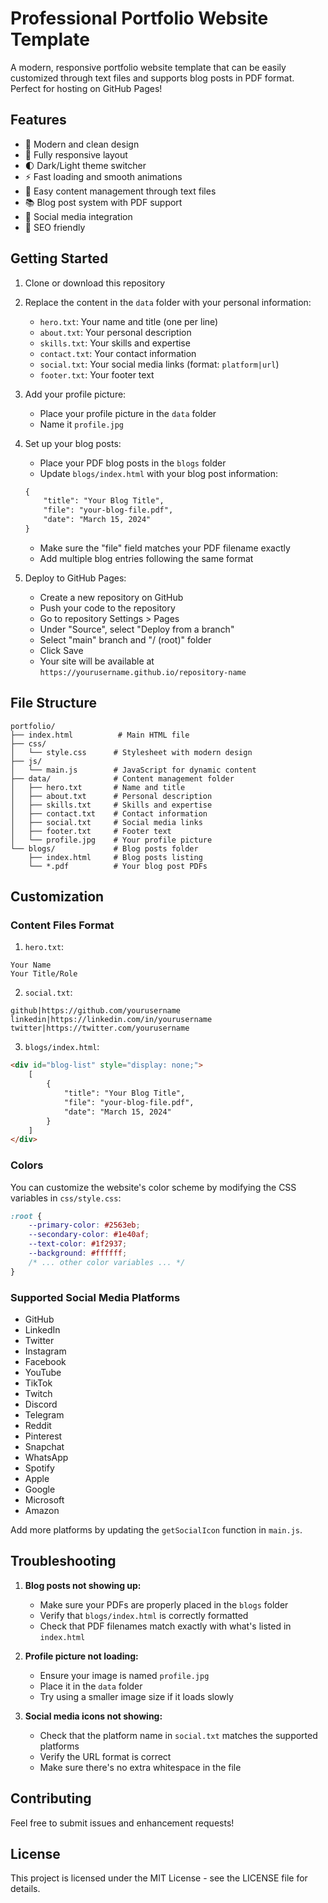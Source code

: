 # Professional Portfolio Website Template

A modern, responsive portfolio website template that can be easily customized through text files and supports blog posts in PDF format. Perfect for hosting on GitHub Pages!

## Features

- 🎨 Modern and clean design
- 📱 Fully responsive layout
- 🌓 Dark/Light theme switcher
- ⚡ Fast loading and smooth animations
- 📝 Easy content management through text files
- 📚 Blog post system with PDF support
- 🔗 Social media integration
- 🎯 SEO friendly

## Getting Started

1. Clone or download this repository
2. Replace the content in the `data` folder with your personal information:
   - `hero.txt`: Your name and title (one per line)
   - `about.txt`: Your personal description
   - `skills.txt`: Your skills and expertise
   - `contact.txt`: Your contact information
   - `social.txt`: Your social media links (format: `platform|url`)
   - `footer.txt`: Your footer text

3. Add your profile picture:
   - Place your profile picture in the `data` folder
   - Name it `profile.jpg`

4. Set up your blog posts:
   - Place your PDF blog posts in the `blogs` folder
   - Update `blogs/index.html` with your blog post information:
   ```html
   {
       "title": "Your Blog Title",
       "file": "your-blog-file.pdf",
       "date": "March 15, 2024"
   }
   ```
   - Make sure the "file" field matches your PDF filename exactly
   - Add multiple blog entries following the same format

5. Deploy to GitHub Pages:
   - Create a new repository on GitHub
   - Push your code to the repository
   - Go to repository Settings > Pages
   - Under "Source", select "Deploy from a branch"
   - Select "main" branch and "/ (root)" folder
   - Click Save
   - Your site will be available at `https://yourusername.github.io/repository-name`

## File Structure
```
portfolio/
├── index.html          # Main HTML file
├── css/
│   └── style.css      # Stylesheet with modern design
├── js/
│   └── main.js        # JavaScript for dynamic content
├── data/              # Content management folder
│   ├── hero.txt       # Name and title
│   ├── about.txt      # Personal description
│   ├── skills.txt     # Skills and expertise
│   ├── contact.txt    # Contact information
│   ├── social.txt     # Social media links
│   ├── footer.txt     # Footer text
│   └── profile.jpg    # Your profile picture
└── blogs/             # Blog posts folder
    ├── index.html     # Blog posts listing
    └── *.pdf          # Your blog post PDFs
```

## Customization

### Content Files Format

1. `hero.txt`:
```
Your Name
Your Title/Role
```

2. `social.txt`:
```
github|https://github.com/yourusername
linkedin|https://linkedin.com/in/yourusername
twitter|https://twitter.com/yourusername
```

3. `blogs/index.html`:
```html
<div id="blog-list" style="display: none;">
    [
        {
            "title": "Your Blog Title",
            "file": "your-blog-file.pdf",
            "date": "March 15, 2024"
        }
    ]
</div>
```

### Colors
You can customize the website's color scheme by modifying the CSS variables in `css/style.css`:

```css
:root {
    --primary-color: #2563eb;
    --secondary-color: #1e40af;
    --text-color: #1f2937;
    --background: #ffffff;
    /* ... other color variables ... */
}
```

### Supported Social Media Platforms
- GitHub
- LinkedIn
- Twitter
- Instagram
- Facebook
- YouTube
- TikTok
- Twitch
- Discord
- Telegram
- Reddit
- Pinterest
- Snapchat
- WhatsApp
- Spotify
- Apple
- Google
- Microsoft
- Amazon

Add more platforms by updating the `getSocialIcon` function in `main.js`.

## Troubleshooting

1. **Blog posts not showing up:**
   - Make sure your PDFs are properly placed in the `blogs` folder
   - Verify that `blogs/index.html` is correctly formatted
   - Check that PDF filenames match exactly with what's listed in `index.html`

2. **Profile picture not loading:**
   - Ensure your image is named `profile.jpg`
   - Place it in the `data` folder
   - Try using a smaller image size if it loads slowly

3. **Social media icons not showing:**
   - Check that the platform name in `social.txt` matches the supported platforms
   - Verify the URL format is correct
   - Make sure there's no extra whitespace in the file

## Contributing

Feel free to submit issues and enhancement requests!

## License

This project is licensed under the MIT License - see the LICENSE file for details. 